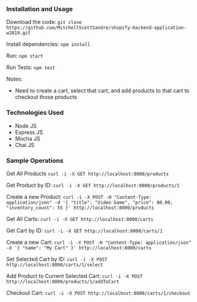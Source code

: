 ### Installation and Usage

Download the code: `git clone https://github.com/MitchellScottSandre/shopify-backend-application-w2019.git`

Install dependencies: `npm install`

Run: `npm start`

Run Tests: `npm test`

Notes:

- Need to create a cart, select that cart, and add products to that cart to checkout those products

### Technologies Used

- Node JS
- Express JS
- Mocha JS
- Chai JS

### Sample Operations

Get All Products
`curl -i -X GET http://localhost:8000/products`

Get Product by ID:
`curl -i -X GET http://localhost:8000/products/1`

Create a new Product:
`curl -i -X POST -H "Content-Type: application/json" -d '{ "title": "Video Game", "price": 80.00, "inventory_count": 55 }' http://localhost:8000/products`

Get All Carts:
`curl -i -X GET http://localhost:8000/carts`

Get Cart by ID:
`curl -i -X GET http://localhost:8000/carts/1`

Create a new Cart:
`curl -i -X POST -H "Content-Type: application/json" -d '{ "name": "My Cart" }' http://localhost:8000/carts`

Set Selected Cart by ID:
`curl -i -X POST http://localhost:8000/carts/1/select`

Add Product to Current Selected Cart:
`curl -i -X POST http://localhost:8000/products/1/addToCart`

Checkout Cart:
`curl -i -X POST http://localhost:8000/carts/1/checkout`
